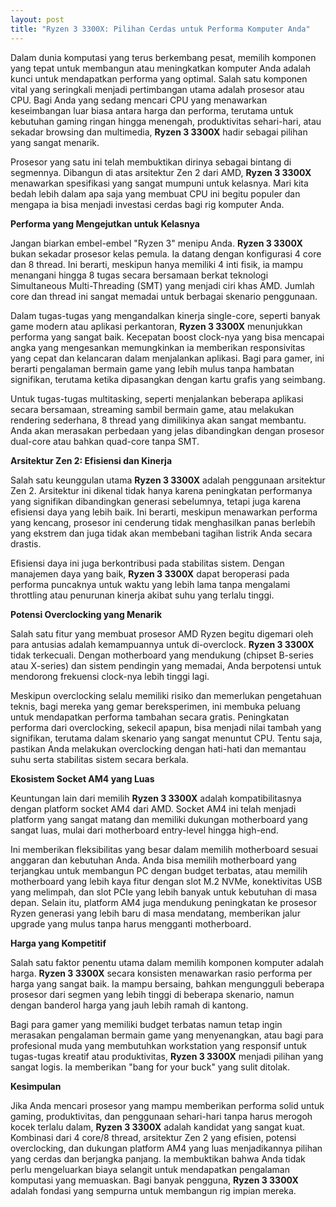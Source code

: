 ```yaml
---
layout: post
title: "Ryzen 3 3300X: Pilihan Cerdas untuk Performa Komputer Anda"
---
```


Dalam dunia komputasi yang terus berkembang pesat, memilih komponen yang tepat untuk membangun atau meningkatkan komputer Anda adalah kunci untuk mendapatkan performa yang optimal. Salah satu komponen vital yang seringkali menjadi pertimbangan utama adalah prosesor atau CPU. Bagi Anda yang sedang mencari CPU yang menawarkan keseimbangan luar biasa antara harga dan performa, terutama untuk kebutuhan gaming ringan hingga menengah, produktivitas sehari-hari, atau sekadar browsing dan multimedia, **Ryzen 3 3300X** hadir sebagai pilihan yang sangat menarik.

Prosesor yang satu ini telah membuktikan dirinya sebagai bintang di segmennya. Dibangun di atas arsitektur Zen 2 dari AMD, **Ryzen 3 3300X** menawarkan spesifikasi yang sangat mumpuni untuk kelasnya. Mari kita bedah lebih dalam apa saja yang membuat CPU ini begitu populer dan mengapa ia bisa menjadi investasi cerdas bagi rig komputer Anda.

**Performa yang Mengejutkan untuk Kelasnya**

Jangan biarkan embel-embel "Ryzen 3" menipu Anda. **Ryzen 3 3300X** bukan sekadar prosesor kelas pemula. Ia datang dengan konfigurasi 4 core dan 8 thread. Ini berarti, meskipun hanya memiliki 4 inti fisik, ia mampu menangani hingga 8 tugas secara bersamaan berkat teknologi Simultaneous Multi-Threading (SMT) yang menjadi ciri khas AMD. Jumlah core dan thread ini sangat memadai untuk berbagai skenario penggunaan.

Dalam tugas-tugas yang mengandalkan kinerja single-core, seperti banyak game modern atau aplikasi perkantoran, **Ryzen 3 3300X** menunjukkan performa yang sangat baik. Kecepatan boost clock-nya yang bisa mencapai angka yang mengesankan memungkinkan ia memberikan responsivitas yang cepat dan kelancaran dalam menjalankan aplikasi. Bagi para gamer, ini berarti pengalaman bermain game yang lebih mulus tanpa hambatan signifikan, terutama ketika dipasangkan dengan kartu grafis yang seimbang.

Untuk tugas-tugas multitasking, seperti menjalankan beberapa aplikasi secara bersamaan, streaming sambil bermain game, atau melakukan rendering sederhana, 8 thread yang dimilikinya akan sangat membantu. Anda akan merasakan perbedaan yang jelas dibandingkan dengan prosesor dual-core atau bahkan quad-core tanpa SMT.

**Arsitektur Zen 2: Efisiensi dan Kinerja**

Salah satu keunggulan utama **Ryzen 3 3300X** adalah penggunaan arsitektur Zen 2. Arsitektur ini dikenal tidak hanya karena peningkatan performanya yang signifikan dibandingkan generasi sebelumnya, tetapi juga karena efisiensi daya yang lebih baik. Ini berarti, meskipun menawarkan performa yang kencang, prosesor ini cenderung tidak menghasilkan panas berlebih yang ekstrem dan juga tidak akan membebani tagihan listrik Anda secara drastis.

Efisiensi daya ini juga berkontribusi pada stabilitas sistem. Dengan manajemen daya yang baik, **Ryzen 3 3300X** dapat beroperasi pada performa puncaknya untuk waktu yang lebih lama tanpa mengalami throttling atau penurunan kinerja akibat suhu yang terlalu tinggi.

**Potensi Overclocking yang Menarik**

Salah satu fitur yang membuat prosesor AMD Ryzen begitu digemari oleh para antusias adalah kemampuannya untuk di-overclock. **Ryzen 3 3300X** tidak terkecuali. Dengan motherboard yang mendukung (chipset B-series atau X-series) dan sistem pendingin yang memadai, Anda berpotensi untuk mendorong frekuensi clock-nya lebih tinggi lagi.

Meskipun overclocking selalu memiliki risiko dan memerlukan pengetahuan teknis, bagi mereka yang gemar bereksperimen, ini membuka peluang untuk mendapatkan performa tambahan secara gratis. Peningkatan performa dari overclocking, sekecil apapun, bisa menjadi nilai tambah yang signifikan, terutama dalam skenario yang sangat menuntut CPU. Tentu saja, pastikan Anda melakukan overclocking dengan hati-hati dan memantau suhu serta stabilitas sistem secara berkala.

**Ekosistem Socket AM4 yang Luas**

Keuntungan lain dari memilih **Ryzen 3 3300X** adalah kompatibilitasnya dengan platform socket AM4 dari AMD. Socket AM4 ini telah menjadi platform yang sangat matang dan memiliki dukungan motherboard yang sangat luas, mulai dari motherboard entry-level hingga high-end.

Ini memberikan fleksibilitas yang besar dalam memilih motherboard sesuai anggaran dan kebutuhan Anda. Anda bisa memilih motherboard yang terjangkau untuk membangun PC dengan budget terbatas, atau memilih motherboard yang lebih kaya fitur dengan slot M.2 NVMe, konektivitas USB yang melimpah, dan slot PCIe yang lebih banyak untuk kebutuhan di masa depan. Selain itu, platform AM4 juga mendukung peningkatan ke prosesor Ryzen generasi yang lebih baru di masa mendatang, memberikan jalur upgrade yang mulus tanpa harus mengganti motherboard.

**Harga yang Kompetitif**

Salah satu faktor penentu utama dalam memilih komponen komputer adalah harga. **Ryzen 3 3300X** secara konsisten menawarkan rasio performa per harga yang sangat baik. Ia mampu bersaing, bahkan mengungguli beberapa prosesor dari segmen yang lebih tinggi di beberapa skenario, namun dengan banderol harga yang jauh lebih ramah di kantong.

Bagi para gamer yang memiliki budget terbatas namun tetap ingin merasakan pengalaman bermain game yang menyenangkan, atau bagi para profesional muda yang membutuhkan workstation yang responsif untuk tugas-tugas kreatif atau produktivitas, **Ryzen 3 3300X** menjadi pilihan yang sangat logis. Ia memberikan "bang for your buck" yang sulit ditolak.

**Kesimpulan**

Jika Anda mencari prosesor yang mampu memberikan performa solid untuk gaming, produktivitas, dan penggunaan sehari-hari tanpa harus merogoh kocek terlalu dalam, **Ryzen 3 3300X** adalah kandidat yang sangat kuat. Kombinasi dari 4 core/8 thread, arsitektur Zen 2 yang efisien, potensi overclocking, dan dukungan platform AM4 yang luas menjadikannya pilihan yang cerdas dan berjangka panjang. Ia membuktikan bahwa Anda tidak perlu mengeluarkan biaya selangit untuk mendapatkan pengalaman komputasi yang memuaskan. Bagi banyak pengguna, **Ryzen 3 3300X** adalah fondasi yang sempurna untuk membangun rig impian mereka.
